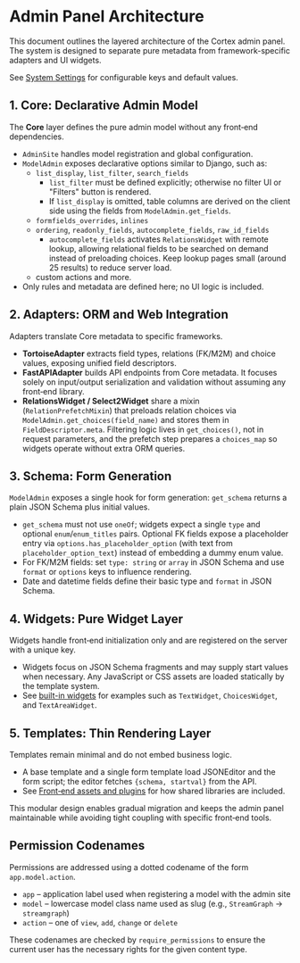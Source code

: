 # Admin Panel Architecture

This document outlines the layered architecture of the Cortex admin panel. The system is designed to separate pure metadata from framework-specific adapters and UI widgets.

See [System Settings](admin/settings.md) for configurable keys and default values.

## 1. Core: Declarative Admin Model

The **Core** layer defines the pure admin model without any front‑end dependencies.

- `AdminSite` handles model registration and global configuration.
- `ModelAdmin` exposes declarative options similar to Django, such as:
  - `list_display`, `list_filter`, `search_fields`
    - `list_filter` must be defined explicitly; otherwise no filter UI or
      "Filters" button is rendered.
    - If `list_display` is omitted, table columns are derived on the client
      side using the fields from `ModelAdmin.get_fields`.
  - `formfields_overrides`, `inlines`
  - `ordering`, `readonly_fields`, `autocomplete_fields`, `raw_id_fields`
    - `autocomplete_fields` activates `RelationsWidget` with remote lookup,
      allowing relational fields to be searched on demand instead of
      preloading choices. Keep lookup pages small (around 25 results) to
      reduce server load.
  - custom actions and more.
- Only rules and metadata are defined here; no UI logic is included.

## 2. Adapters: ORM and Web Integration

Adapters translate Core metadata to specific frameworks.

- **TortoiseAdapter** extracts field types, relations (FK/M2M) and choice values, exposing unified field descriptors.
- **FastAPIAdapter** builds API endpoints from Core metadata. It focuses solely on input/output serialization and validation without assuming any front‑end library.
- **RelationsWidget / Select2Widget** share a mixin (`RelationPrefetchMixin`) that preloads relation choices via `ModelAdmin.get_choices(field_name)` and stores them in `FieldDescriptor.meta`. Filtering logic lives in `get_choices()`, not in request parameters, and the prefetch step prepares a `choices_map` so widgets operate without extra ORM queries.

## 3. Schema: Form Generation

`ModelAdmin` exposes a single hook for form generation:
`get_schema` returns a plain JSON Schema plus initial values.

- `get_schema` must not use `oneOf`; widgets expect a single `type` and optional
  `enum`/`enum_titles` pairs. Optional FK fields expose a placeholder entry via
  `options.has_placeholder_option` (with text from `placeholder_option_text`)
  instead of embedding a dummy enum value.
- For FK/M2M fields: set `type: string` or `array` in JSON Schema and use
  `format` or `options` keys to influence rendering.
- Date and datetime fields define their basic type and `format` in JSON Schema.

## 4. Widgets: Pure Widget Layer

Widgets handle front‑end initialization only and are registered on the server
with a unique key.

- Widgets focus on JSON Schema fragments and may supply start values when
  necessary. Any JavaScript or CSS assets are loaded statically by the template
  system.
- See [built-in widgets](admin/widgets.md) for examples such as `TextWidget`,
  `ChoicesWidget`, and `TextAreaWidget`.

## 5. Templates: Thin Rendering Layer

Templates remain minimal and do not embed business logic.

- A base template and a single form template load JSONEditor and the form script; the editor fetches `{schema, startval}` from the API.
- See [Front‑end assets and plugins](admin/frontend.md) for how shared libraries are included.

This modular design enables gradual migration and keeps the admin panel maintainable while avoiding tight coupling with specific front‑end tools.

## Permission Codenames

Permissions are addressed using a dotted codename of the form `app.model.action`.

- `app` – application label used when registering a model with the admin site
- `model` – lowercase model class name used as slug (e.g., `StreamGraph` → `streamgraph`)
- `action` – one of `view`, `add`, `change` or `delete`

These codenames are checked by `require_permissions` to ensure the current user has the necessary rights for the given content type.

